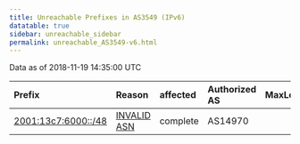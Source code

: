 ```yaml
---
title: Unreachable Prefixes in AS3549 (IPv6)
datatable: true
sidebar: unreachable_sidebar
permalink: unreachable_AS3549-v6.html
---
```


Data as of 2018-11-19 14:35:00 UTC


<div class="datatable-begin"></div>

| Prefix                                                           | Reason                                                                                                    | affected   | Authorized AS   |   MaxLength | Anchor                                         |   unreachable /48s |
|:-----------------------------------------------------------------|:----------------------------------------------------------------------------------------------------------|:-----------|:----------------|------------:|:-----------------------------------------------|-------------------:|
| [2001:13c7:6000::/48](https://stat.ripe.net/2001:13c7:6000::/48) | [INVALID ASN](https://rpki-validator.ripe.net/announcement-preview?asn=AS3549&prefix=2001:13c7:6000::/48) | complete   | AS14970         |          48 | [LACNIC](unreachable_LACNIC_RPKI_Root-v6.html) |                  1 |

<div class="datatable-end"></div>